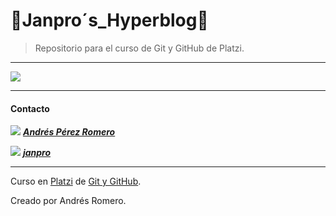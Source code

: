 # 👺**Janpro´s_Hyperblog**👹

>Repositorio para el curso de Git y GitHub de Platzi.

------------
<p>
<img src="https://drive.google.com/uc?id=1dTEiTS8voUuFPwKAZsdJLlF_Twd39kSx"/>
</p>

------------



#### Contacto

<img src="https://img.icons8.com/ios-filled/50/000000/facebook.png"/> [**_Andrés Pérez Romero_**](https://www.facebook.com/J4NPR0  "Andrés Pérez Romero")

<img src="https://img.icons8.com/ios-filled/50/000000/instagram-new.png"/> [**_janpro_**](https://www.instagram.com/_janpro_/ "_janpro_")

------------



Curso en [Platzi](http://platzi.com "Platzi") de [Git y GitHub](https://platzi.com/clases/git-github/ "Git y GitHub").

Creado por Andrés Romero.